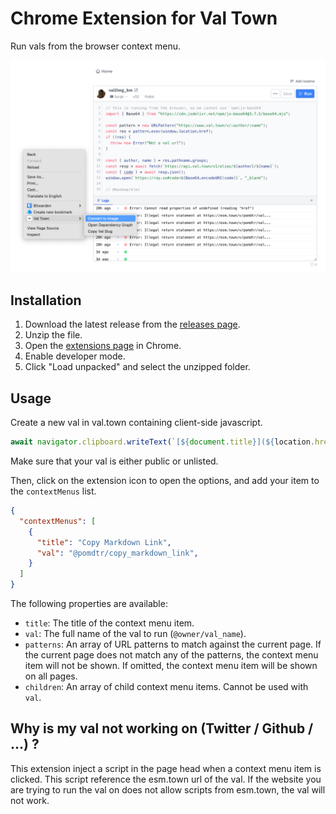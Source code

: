 # Chrome Extension for Val Town

Run vals from the browser context menu.

![demo](./doc/screenshot.png)

## Installation

1. Download the latest release from the [releases page](https://github.com/pomdtr/val-town-web-extension/releases/latest).
2. Unzip the file.
3. Open the [extensions page](chrome://extensions) in Chrome.
4. Enable developer mode.
5. Click "Load unpacked" and select the unzipped folder.

## Usage

Create a new val in val.town containing client-side javascript.

```javascript
await navigator.clipboard.writeText(`[${document.title}](${location.href})`);
```

Make sure that your val is either public or unlisted.

Then, click on the extension icon to open the options, and add your item to the `contextMenus` list.

```json
{
  "contextMenus": [
    {
      "title": "Copy Markdown Link",
      "val": "@pomdtr/copy_markdown_link",
    }
  ]
}
```

The following properties are available:

- `title`: The title of the context menu item.
- `val`: The full name of the val to run (`@owner/val_name`).
- `patterns`: An array of URL patterns to match against the current page. If the current page does not match any of the patterns, the context menu item will not be shown. If omitted, the context menu item will be shown on all pages.
- `children`: An array of child context menu items. Cannot be used with `val`.

## Why is my val not working on (Twitter / Github / ...) ?

This extension inject a script in the page head when a context menu item is clicked. This script reference the esm.town url of the val. If the website you are trying to run the val on does not allow scripts from esm.town, the val will not work.
